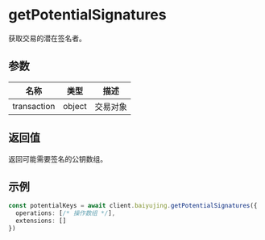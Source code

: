 # getPotentialSignatures

获取交易的潜在签名者。

## 参数

| 名称 | 类型 | 描述 |
|------|------|------|
| transaction | object | 交易对象 |

## 返回值

返回可能需要签名的公钥数组。

## 示例

```ts
const potentialKeys = await client.baiyujing.getPotentialSignatures({
  operations: [/* 操作数组 */],
  extensions: []
})
```
